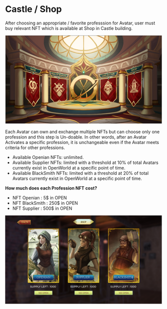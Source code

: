# Castle / Shop

After choosing an appropriate / favorite professsion for Avatar, user must buy relevant NFT which is available at Shop in Castle building.

![](../.gitbook/assets/castle.png)

Each Avatar can own and exchange multiple NFTs but can choose only one profession and this step is Un-doable. In other words, after an Avatar Activates a specific profession, it is unchangeable even if the Avatar meets criteria for other professions.

* Available Openian NFTs: unlimited.
* Available Supplier NFTs: limited with a threshold at 10% of total Avatars currently exist in OpenWorld at a specific point of time.
* Available BlackSmith NFTs: limited with a threshold at 20% of total Avatars currently exist in OpenWorld at a specific point of time.

**How much does each Profession NFT cost?**

* NFT Openian : 5$ in OPEN
* NFT BlackSmith : 250$ in OPEN
* NFT Supplier : 500$ in OPEN

![](../.gitbook/assets/SHOP2.png)
